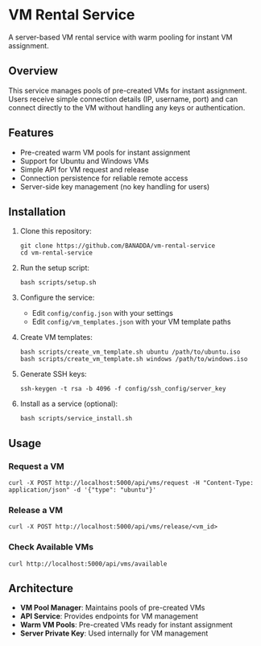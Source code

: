 # VM Rental Service

A server-based VM rental service with warm pooling for instant VM assignment.

## Overview

This service manages pools of pre-created VMs for instant assignment. Users receive simple connection details (IP, username, port) and can connect directly to the VM without handling any keys or authentication.

## Features

- Pre-created warm VM pools for instant assignment
- Support for Ubuntu and Windows VMs
- Simple API for VM request and release
- Connection persistence for reliable remote access
- Server-side key management (no key handling for users)

## Installation

1. Clone this repository:
   ```
   git clone https://github.com/BANADDA/vm-rental-service
   cd vm-rental-service
   ```

2. Run the setup script:
   ```
   bash scripts/setup.sh
   ```

3. Configure the service:
   - Edit `config/config.json` with your settings
   - Edit `config/vm_templates.json` with your VM template paths

4. Create VM templates:
   ```
   bash scripts/create_vm_template.sh ubuntu /path/to/ubuntu.iso
   bash scripts/create_vm_template.sh windows /path/to/windows.iso
   ```

5. Generate SSH keys:
   ```
   ssh-keygen -t rsa -b 4096 -f config/ssh_config/server_key
   ```

6. Install as a service (optional):
   ```
   bash scripts/service_install.sh
   ```

## Usage

### Request a VM

```
curl -X POST http://localhost:5000/api/vms/request -H "Content-Type: application/json" -d '{"type": "ubuntu"}'
```

### Release a VM

```
curl -X POST http://localhost:5000/api/vms/release/<vm_id>
```

### Check Available VMs

```
curl http://localhost:5000/api/vms/available
```

## Architecture

- **VM Pool Manager**: Maintains pools of pre-created VMs
- **API Service**: Provides endpoints for VM management
- **Warm VM Pools**: Pre-created VMs ready for instant assignment
- **Server Private Key**: Used internally for VM management
